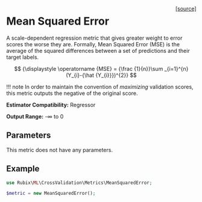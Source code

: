 <span style="float:right;"><a href="https://github.com/RubixML/ML/blob/master/src/CrossValidation/Metrics/MeanSquaredError.php">[source]</a></span>

# Mean Squared Error
A scale-dependent regression metric that gives greater weight to error scores the worse they are. Formally, Mean Squared Error (MSE) is the average of the squared differences between a set of predictions and their target labels.

$$
{\displaystyle \operatorname {MSE} = {\frac {1}{n}}\sum _{i=1}^{n}(Y_{i}-{\hat {Y_{i}}})^{2}}
$$

!!! note
    In order to maintain the convention of *maximizing* validation scores, this metric outputs the negative of the original score.

**Estimator Compatibility:** Regressor

**Output Range:** -∞ to 0

## Parameters
This metric does not have any parameters.

## Example
```php
use Rubix\ML\CrossValidation\Metrics\MeanSquaredError;

$metric = new MeanSquaredError();
```